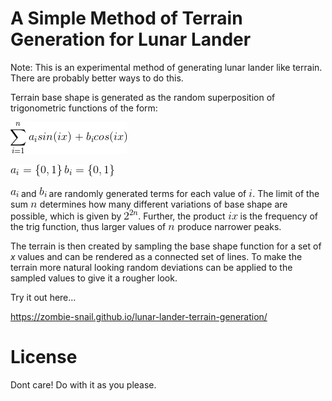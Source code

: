 # A Simple Method of Terrain Generation for Lunar Lander

Note: This is an experimental method of generating lunar lander like terrain. There are probably better ways to do this. 

Terrain base shape is generated as the random superposition of trigonometric functions of the form:

![](figures/trig-sum.gif)

![](figures/a-b-set.gif)

 ![a_{i}](figures/ai.gif) and ![b_{i}](figures/bi.gif) are randomly generated terms for each value of ![i](figures/i.gif). The limit of the sum ![n](figures/n.gif) determines how many different variations of base shape are possible, which is given by ![2^2n](figures/2-2n.gif). Further, the product ![ix](figures/ix.gif) is the frequency of the trig function, thus larger values of ![n](figures/n.gif) produce narrower peaks.

 The terrain is then created by sampling the base shape function for a set of $x$ values and can be rendered as a connected set of lines. To make the terrain more natural looking random deviations can be applied to the sampled values to give it a rougher look.

 Try it out here...

 https://zombie-snail.github.io/lunar-lander-terrain-generation/

 # License

 Dont care! Do with it as you please.

